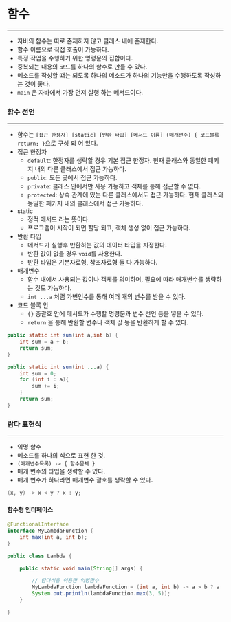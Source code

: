 # 함수
---
- 자바의 함수는 따로 존재하지 않고 클래스 내에 존재한다.
- 함수 이름으로 직접 호출이 가능하다.
- 특정 작업을 수행하기 위한 명령문의 집합이다.
- 중복되는 내용의 코드를 하나의 함수로 만들 수 있다.
- 메소드를 작성할 떄는 되도록 하나의 메소드가 하나의 기능만을 수행하도록 작성하는 것이 좋다.
- `main` 은 자바에서 가장 먼저 실행 하는 메서드이다.

### 함수 선언
---
- 함수는 `[접근 한정자] [static] [반환 타입] [메서드 이름] (매개변수) { 코드블록 return; }`으로 구성 되 어 있다.
- 접근 한정자 
	- `default`: 한정자를 생략할 경우 기본 접근 한정자. 현재 클래스와 동일한 패키지 내의 다른 클래스에서 접근 가능하다.
	- `public`: 모든 곳에서 접근 가능하다.
	- `private`: 클래스 안에서만 사용 가능하고 객체를 통해 접근할 수 없다.
	- `protected`: 상속 관계에 있는 다른 클래스에서도 접근 가능하다. 현재 클래스와 동일한 패키지 내의 클래스에서 접근 가능하다.
- static
	- 정적 메서드 라는 뜻이다.
	- 프로그램이 시작이 되면 할당 되고, 객체 생성 없이 접근 가능하다.
- 반환 타입
	- 메서드가 실행후 반환하는 값의 데이터 타입을 지정한다.
	- 반환 값이 없을 경우 `void`를 사용한다.
	- 반환 타입은 기본자료형, 참조자료형 둘 다 가능하다.
- 매개변수
	- 함수 내에서 사용되는 값이나 객체를 의미하며, 필요에 따라 매개변수를 생략하는 것도 가능하다.
	- `int ...a`  처럼 가변인수를 통해 여러 개의 변수를 받을 수 있다.
- 코드 블록 안
	- `{}` 중괄호 안에 메서드가 수행할 명령문과 변수 선언 등을 넣을 수 있다.
	- `return` 을 통해 반환할 변수나 객체 값 등을 반환하게 할 수 있다.
```java
public static int sum(int a,int b) {  
    int sum = a + b;  
    return sum;  
}
```

```java
public static int sum(int ...a) {  
    int sum = 0;  
    for (int i : a){  
        sum += i;  
    }  
    return sum;  
}
```

### 람다 표현식
---
- 익명 함수 
- 메소드를 하나의 식으로 표현 한 것.
- `(매개변수목록) -> { 함수몸체 }`
- 매개 변수의 타입을 생략할 수 있다.
- 매개 변수가 하나라면 매개변수 괄호를 생략할 수 있다.
```java
(x, y) -> x < y ? x : y;
```


#### 함수형 인터페이스
```java
@FunctionalInterface
interface MyLambdaFunction {
    int max(int a, int b);
}

public class Lambda {

    public static void main(String[] args) {

        // 람다식을 이용한 익명함수
        MyLambdaFunction lambdaFunction = (int a, int b) -> a > b ? a : b;
        System.out.println(lambdaFunction.max(3, 5));
    }

}
```